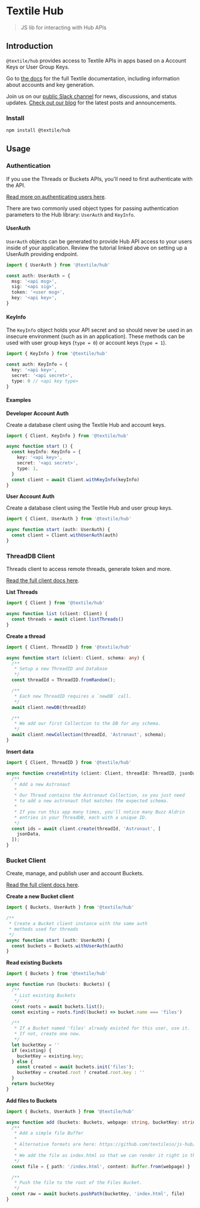 Textile Hub
============

> JS lib for interacting with Hub APIs

## Introduction

`@textile/hub` provides access to Textile APIs in apps based on a Account Keys or User Group Keys.

Go to [the docs](https://docs.textile.io/) for the full Textile documentation, including information about accounts and key generation.

Join us on our [public Slack channel](https://slack.textile.io/) for news, discussions, and status updates. [Check out our blog](https://blog.textile.io/) for the latest posts and announcements.

### Install

```bash
npm install @textile/hub
```

## Usage


### Authentication

If you use the Threads or Buckets APIs, you'll need to first authenticate with the API.

[Read more on authenticating users here](https://docs.textile.io/tutorials/hub/web-app/).

There are two commonly used object types for passing authentication parameters to the Hub library: `UserAuth` and `KeyInfo`.

#### UserAuth

`UserAuth` objects can be generated to provide Hub API access to your users inside of your application. Review the tutorial linked above on setting up a UserAuth providing endpoint.

```typescript
import { UserAuth } from '@textile/hub'

const auth: UserAuth = {
  msg: '<api msg>',
  sig: '<api sig>',
  token: '<user msg>',
  key: '<api key>',
}
```

#### KeyInfo

The `KeyInfo` object holds your API secret and so should never be used in an insecure environment (such as in an application). These methods can be used with user group keys (`type = 0`) or account keys (`type = 1`).

```typescript
import { KeyInfo } from '@textile/hub'

const auth: KeyInfo = {
  key: '<api key>',
  secret: '<api secret>',
  type: 0 // <api key type>
}
```

#### Examples

**Developer Account Auth**

Create a database client using the Textile Hub and account keys.

```typescript
import { Client, KeyInfo } from '@textile/hub'

async function start () {
  const keyInfo: KeyInfo = {
    key: '<api key>',
    secret: '<api secret>',
    type: 1,
  }
  const client = await Client.withKeyInfo(keyInfo)
}
```

**User Account Auth**

Create a database client using the Textile Hub and user group keys.

```typescript
import { Client, UserAuth } from '@textile/hub'

async function start (auth: UserAuth) {
  const client = Client.withUserAuth(auth)
}
```

### ThreadDB Client

Threads client to access remote threads, generate token and more.

[Read the full client docs here](https://textileio.github.io/js-hub/docs/hub.client).

**List Threads**

```typescript
import { Client } from '@textile/hub'

async function list (client: Client) {
  const threads = await client.listThreads()
}
```

**Create a thread**

```typescript
import { Client, ThreadID } from '@textile/hub'

async function start (client: Client, schema: any) {
  /**
   * Setup a new ThreadID and Database
   */
  const threadId = ThreadID.fromRandom();

  /**
   * Each new ThreadID requires a `newDB` call.
   */
  await client.newDB(threadId)

  /**
   * We add our first Collection to the DB for any schema.
   */
  await client.newCollection(threadId, 'Astronaut', schema);
}
```

**Insert data**

```typescript
import { Client, ThreadID } from '@textile/hub'

async function createEntity (client: Client, threadId: ThreadID, jsonData: any) {
  /**
   * Add a new Astronaut
   * 
   * Our Thread contains the Astronaut Collection, so you just need
   * to add a new astronaut that matches the expected schema.
   * 
   * If you run this app many times, you'll notice many Buzz Aldrin
   * entries in your ThreadDB, each with a unique ID.
   */
  const ids = await client.create(threadId, 'Astronaut', [
    jsonData,
  ]);
}
```

### Bucket Client

Create, manage, and publish user and account Buckets.

[Read the full client docs here](https://textileio.github.io/js-hub/docs/hub.buckets).

**Create a new Bucket client**

```typescript
import { Buckets, UserAuth } from '@textile/hub'

/**
 * Create a Bucket client instance with the same auth
 * methods used for threads
 */
async function start (auth: UserAuth) {
  const buckets = Buckets.withUserAuth(auth)
}
```

**Read existing Buckets**

```typescript
import { Buckets } from '@textile/hub'

async function run (buckets: Buckets) {
  /**
   * List existing Buckets
   */
  const roots = await buckets.list();
  const existing = roots.find((bucket) => bucket.name === 'files')

  /**
   * If a Bucket named 'files' already existed for this user, use it.
   * If not, create one now.
   */
  let bucketKey = ''
  if (existing) {
    bucketKey = existing.key;
  } else {
    const created = await buckets.init('files');
    bucketKey = created.root ? created.root.key : ''
  }
  return bucketKey
}
```

**Add files to Buckets**

```typescript
import { Buckets, UserAuth } from '@textile/hub'

async function add (buckets: Buckets, webpage: string, bucketKey: string) {
  /**
   * Add a simple file Buffer
   * 
   * Alternative formats are here: https://github.com/textileio/js-hub/blob/master/src/normalize.ts#L14
   * 
   * We add the file as index.html so that we can render it right in the browser afterwards.
   */
  const file = { path: '/index.html', content: Buffer.from(webpage) }

  /**
   * Push the file to the root of the Files Bucket.
   */
  const raw = await buckets.pushPath(bucketKey, 'index.html', file)
}
```
